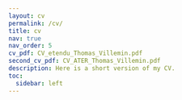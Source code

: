 ```yaml
---
layout: cv
permalink: /cv/
title: cv
nav: true
nav_order: 5
cv_pdf: CV_etendu_Thomas_Villemin.pdf
second_cv_pdf: CV_ATER_Thomas_Villemin.pdf
description: Here is a short version of my CV.
toc:
  sidebar: left
---
```

